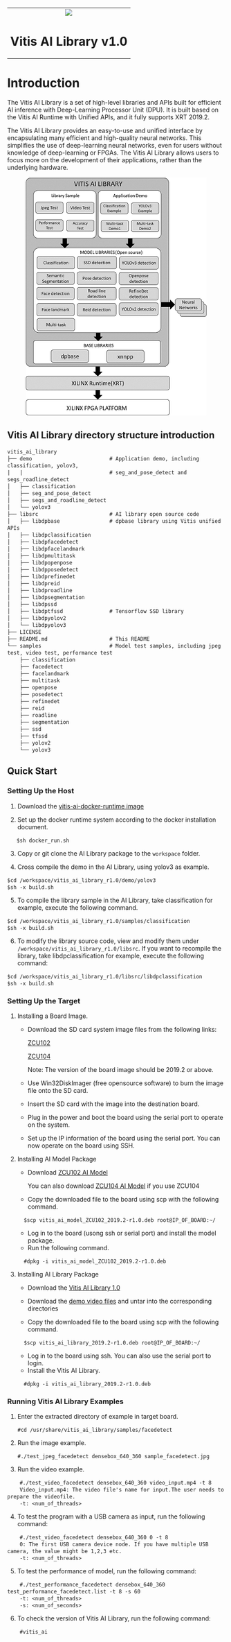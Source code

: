 <table width="100%">
  <tr width="100%">
    <td align="center"><img src="https://www.xilinx.com/content/dam/xilinx/imgs/press/media-kits/corporate/xilinx-logo.png" width="30%"/><h1>Vitis AI Library v1.0</h1>
    </td>
 </tr>
 </table>

# Introduction
The Vitis AI Library is a set of high-level libraries and APIs built for efficient AI inference with Deep-Learning Processor Unit (DPU). It is built based on the Vitis AI Runtime with Unified APIs, and it fully supports XRT 2019.2.

The Vitis AI Library provides an easy-to-use and unified interface by encapsulating many efficient and high-quality neural networks. This simplifies the use of deep-learning neural networks, even for users without knowledge of deep-learning or FPGAs. The Vitis AI Library allows users to focus more on the development of their applications, rather than the underlying hardware.


<p align="center">
  <img src="ai_library_diagram.png" >
</p>

Vitis AI Library directory structure introduction
--------------------------------------------------

```
vitis_ai_library
├── demo                         # Application demo, including classification, yolov3,
|   |                            # seg_and_pose_detect and segs_roadline_detect
│   ├── classification
│   ├── seg_and_pose_detect
│   ├── segs_and_roadline_detect
│   └── yolov3
├── libsrc                       # AI library open source code
│   ├── libdpbase                # dpbase library using Vitis unified APIs
│   ├── libdpclassification
│   ├── libdpfacedetect
│   ├── libdpfacelandmark
│   ├── libdpmultitask
│   ├── libdpopenpose
│   ├── libdpposedetect
│   ├── libdprefinedet
│   ├── libdpreid
│   ├── libdproadline
│   ├── libdpsegmentation
│   ├── libdpssd
│   ├── libdptfssd               # Tensorflow SSD library
│   ├── libdpyolov2
│   └── libdpyolov3
├── LICENSE
├── README.md                    # This README
└── samples                      # Model test samples, including jpeg test, video test, performance test
    ├── classification
    ├── facedetect
    ├── facelandmark
    ├── multitask
    ├── openpose
    ├── posedetect
    ├── refinedet
    ├── reid
    ├── roadline
    ├── segmentation
    ├── ssd
    ├── tfssd
    ├── yolov2
    └── yolov3
```

## Quick Start
### Setting Up the Host
1. Download the [vitis-ai-docker-runtime image](https://www.xilinx.com/bin/public/openDownload?filename=vitis-ai-runtime-1.0.0.tar.gz)

2. Set up the docker runtime system according to the docker installation document.
```
   $sh docker_run.sh
```
3. Copy or git clone the AI Library package to the `workspace` folder.

4. Cross compile the demo in the AI Library, using yolov3 as example.
```
$cd /workspace/vitis_ai_library_r1.0/demo/yolov3
$sh -x build.sh
```	

5. To compile the library sample in the AI Library, take classification for example, execute the following command.
```
$cd /workspace/vitis_ai_library_r1.0/samples/classification
$sh -x build.sh
```	

6. To modify the library source code, view and modify them under `/workspace/vitis_ai_library_r1.0/libsrc`.
   If you want to recompile the library, take libdpclassification for example, execute the following command:
```
$cd /workspace/vitis_ai_library_r1.0/libsrc/libdpclassification
$sh -x build.sh
```

### Setting Up the Target

1. Installing a Board Image.
	* Download the SD card system image files from the following links:  
	
		[ZCU102](https://www.xilinx.com/bin/public/openDownload?filename=xilinx-zcu102-dpu-v2019.2.img.gz)  
	
		[ZCU104](https://www.xilinx.com/bin/public/openDownload?filename=xilinx-zcu102-dpu-v2019.4.img.gz)  
	
      	Note: The version of the board image should be 2019.2 or above.
	* Use Win32DiskImager (free opensource software) to burn the image file onto the SD card.
	* Insert the SD card with the image into the destination board.
	* Plug in the power and boot the board using the serial port to operate on the system.
	* Set up the IP information of the board using the serial port.
	You can now operate on the board using SSH.

2. Installing AI Model Package   
	* Download [ZCU102 AI Model](https://www.xilinx.com/bin/public/openDownload?filename=vitis_ai_model_ZCU102_2019.2-r1.0.deb)  
	
		You can also download [ZCU104 AI Model](https://www.xilinx.com/bin/public/openDownload?filename=vitis_ai_model_ZCU102_2019.2-r1.0.deb) if you use ZCU104 
	
	* Copy the downloaded file to the board using scp with the following command.
	```
	  $scp vitis_ai_model_ZCU102_2019.2-r1.0.deb root@IP_OF_BOARD:~/
	```
	* Log in to the board (usong ssh or serial port) and install the model package.
	* Run the following command.
	```
	  #dpkg -i vitis_ai_model_ZCU102_2019.2-r1.0.deb
	```

3. Installing AI Library Package
	* Download the [Vitis AI Library 1.0](https://www.xilinx.com/bin/public/openDownload?filename=vitis_ai_library_2019.2-r1.0.deb)  
	* Download the [demo video files](https://www.xilinx.com/bin/public/openDownload?filename=vitis_ai_library_r1.0_video.tar.gz) and untar into the corresponding directories  
	
	* Copy the downloaded file to the board using scp with the following command.
	```
	  $scp vitis_ai_library_2019.2-r1.0.deb root@IP_OF_BOARD:~/
	```
	* Log in to the board using ssh. You can also use the serial port to login.
	* Install the Vitis AI Library.
	```
	  #dpkg -i vitis_ai_library_2019.2-r1.0.deb
	```
	  
### Running Vitis AI Library Examples

1. Enter the extracted directory of example in target board.
	```
	#cd /usr/share/vitis_ai_library/samples/facedetect
	```

2. Run the image example.
	```
	#./test_jpeg_facedetect densebox_640_360 sample_facedetect.jpg
	```

3. Run the video example.
```
	#./test_video_facedetect densebox_640_360 video_input.mp4 -t 8
	Video_input.mp4: The video file's name for input.The user needs to prepare the videofile.
	-t: <num_of_threads>
```

4. To test the program with a USB camera as input, run the following command:
```
	#./test_video_facedetect densebox_640_360 0 -t 8
	0: The first USB camera device node. If you have multiple USB camera, the value might be 1,2,3 etc.
	-t: <num_of_threads>
```

5. To test the performance of model, run the following command:
```
	#./test_performance_facedetect densebox_640_360 test_performance_facedetect.list -t 8 -s 60
	-t: <num_of_threads>
	-s: <num_of_seconds>
```

6. To check the version of Vitis AI Library, run the following command:
```
	#vitis_ai
```	

	
	
